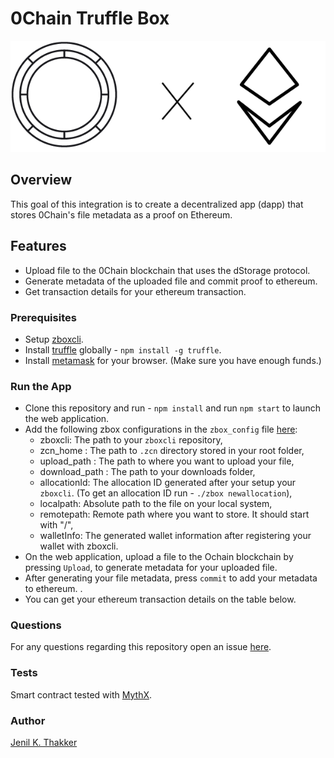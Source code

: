 # 0Chain Truffle Box

<p align="center">
  <img src="https://github.com/0chain/ethereum/blob/master/src/images/0chain-readme.png">
</p>

## Overview
This goal of this integration is to create a decentralized app (dapp) that stores 0Chain's file metadata as a proof on Ethereum. 

## Features

- Upload file to the 0Chain blockchain that uses the dStorage protocol. 
- Generate metadata of the uploaded file and commit proof to ethereum.
- Get transaction details for your ethereum transaction. 

### Prerequisites
- Setup [zboxcli](https://github.com/0chain/zboxcli).
- Install [truffle](https://www.npmjs.com/package/truffle) globally - `npm install -g truffle`.
- Install [metamask](https://www.metamask.io) for your browser. (Make sure you have enough funds.)

### Run the App
- Clone this repository and run  - `npm install` and run `npm start` to launch the web application.
- Add the following zbox configurations in the `zbox_config` file [here](https://github.com/0chain/ethereum/blob/master/src/zbox/zbox_config.json):
  - zboxcli: The path to your `zboxcli` repository,
  - zcn_home : The path to `.zcn` directory stored in your root folder,
  - upload_path : The path to where you want to upload your file,
  - download_path : The path to your downloads folder,
  - allocationId: The allocation ID generated after your setup your `zboxcli`. (To get an allocation ID run - `./zbox newallocation`),
  - localpath: Absolute path to the file on your local system,
  - remotepath: Remote path where you want to store. It should start with "/",
  - walletInfo: The generated wallet information after registering your wallet with zboxcli.
- On the web application, upload a file to the Ochain blockchain by pressing `Upload`, to generate metadata for your uploaded file.
- After generating your file metadata, press `commit` to add your metadata to ethereum. .
- You can get your ethereum transaction details on the table below. 

### Questions
For any questions regarding this repository open an issue [here](https://github.com/0chain/ethereum/issues).

### Tests
Smart contract tested with [MythX](https://mythx.io/).

### Author
[Jenil K. Thakker](http://github.com/jenil04)

